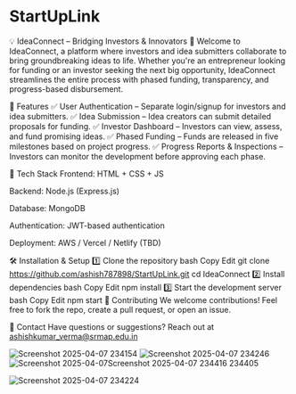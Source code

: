 # StartUpLink
💡 IdeaConnect – Bridging Investors & Innovators 🚀
Welcome to IdeaConnect, a platform where investors and idea submitters collaborate to bring groundbreaking ideas to life. Whether you're an entrepreneur looking for funding or an investor seeking the next big opportunity, IdeaConnect streamlines the entire process with phased funding, transparency, and progress-based disbursement.

🎯 Features
✅ User Authentication – Separate login/signup for investors and idea submitters.
✅ Idea Submission – Idea creators can submit detailed proposals for funding.
✅ Investor Dashboard – Investors can view, assess, and fund promising ideas.
✅ Phased Funding – Funds are released in five milestones based on project progress.
✅ Progress Reports & Inspections – Investors can monitor the development before approving each phase.

🚀 Tech Stack
Frontend: HTML + CSS + JS

Backend: Node.js (Express.js)

Database: MongoDB

Authentication: JWT-based authentication

Deployment: AWS / Vercel / Netlify (TBD)

🛠️ Installation & Setup
1️⃣ Clone the repository
bash
Copy
Edit
git clone https://github.com/ashish787898/StartUpLink.git
cd IdeaConnect
2️⃣ Install dependencies
bash
Copy
Edit
npm install
3️⃣ Start the development server
bash
Copy
Edit
npm start
📜 Contributing
We welcome contributions! Feel free to fork the repo, create a pull request, or open an issue.

📧 Contact
Have questions or suggestions? Reach out at ashishkumar_verma@srmap.edu.in 

![Screenshot 2025-04-07 234154](https://github.com/user-attachments/assets/e5527f89-fb27-444c-b42b-23a4d4295328)
![Screenshot 2025-04-07 234246](https://github.com/user-attachments/assets/9318426a-96a3-40ca-8edf-82fd48df0498)![Screenshot 2025-04-07![Screenshot 2025-04-07 234416](https://github.com/user-attachments/assets/4148e0c4-58f0-4f49-bcd7-f93e387fa211)
 234405](https://github.com/user-attachments/assets/efa58790-3c3f-4e61-a862-0e67c30af0fd)

![Screenshot 2025-04-07 234224](https://github.com/user-attachments/assets/45af072e-78c2-4edf-80f8-3c67d76caf8b)
